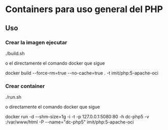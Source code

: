 # Containers para uso general del PHP

## Uso


### Crear la imagen ejecutar 

./build.sh

o el directamente el comando docker que sigue

docker build --force-rm=true --no-cache=true . -t imit/php:5-apache-oci


### Crear container

./run.sh

o directamente el comando docker que sigue

docker run -d --shm-size=1g  -i -t -p 127.0.0.1:5080:80 -h dc-php5  -v <path-to-app>:/var/www/html -P --name="dc-php5" imit/php:5-apache-oci 





